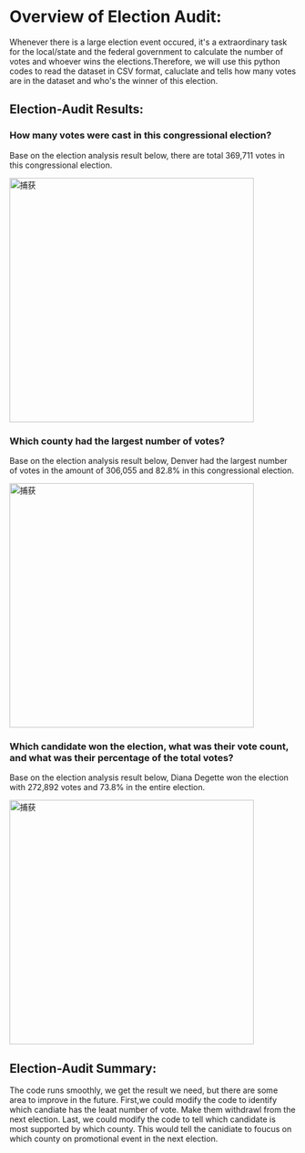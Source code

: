 
# Overview of Election Audit: 

Whenever there is a large election event occured, it's a extraordinary task for the local/state and the federal government to calculate the number of votes and whoever wins the elections.Therefore, we will use this python codes to read the dataset in CSV format, caluclate and tells how many votes are in the dataset and who's the winner of this election.

## Election-Audit Results:

  ### How many votes were cast in this congressional election?
  Base on the election analysis result below, there are total 369,711 votes in this congressional election.
  
  <img width="429" alt="捕获" src="https://user-images.githubusercontent.com/109333158/190945165-c8f1e8bb-3fa4-4fff-b1ad-ae74a09590c8.PNG">

  ### Which county had the largest number of votes?
  Base on the election analysis result below, Denver had the largest number of votes in the amount of 306,055 and 82.8% in this congressional election.
  
  <img width="429" alt="捕获" src="https://user-images.githubusercontent.com/109333158/190945165-c8f1e8bb-3fa4-4fff-b1ad-ae74a09590c8.PNG">
  
  ### Which candidate won the election, what was their vote count, and what was their percentage of the total votes?
  Base on the election analysis result below, Diana Degette won the election with 272,892 votes and 73.8% in the entire election.
  
  <img width="429" alt="捕获" src="https://user-images.githubusercontent.com/109333158/190945165-c8f1e8bb-3fa4-4fff-b1ad-ae74a09590c8.PNG">
  
## Election-Audit Summary: 
The code runs smoothly, we get the result we need, but there are some area to improve in the future.
First,we could modify the code to identify which candiate has the leaat number of vote. Make them withdrawl from the next election.
Last, we could modify the code to tell which candidate is most supported by which county. This would tell the canidiate to foucus on which county on promotional event in the next election.
